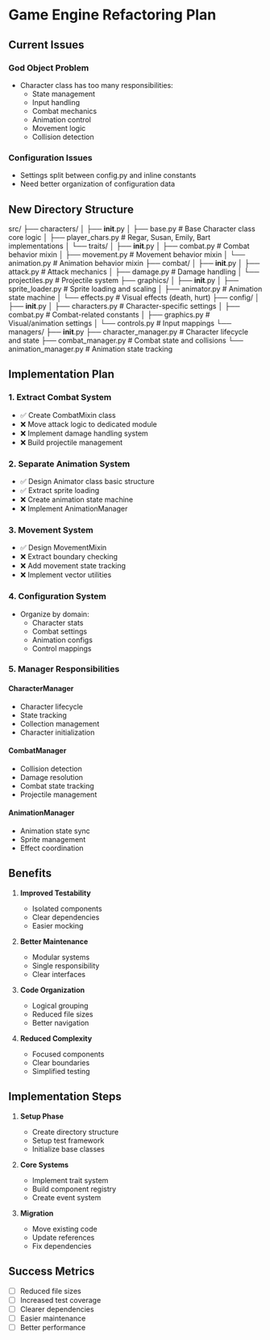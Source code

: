 # Game Engine Refactoring Plan

## Current Issues

### God Object Problem
- Character class has too many responsibilities:
  - State management
  - Input handling
  - Combat mechanics
  - Animation control
  - Movement logic
  - Collision detection

### Configuration Issues
- Settings split between config.py and inline constants
- Need better organization of configuration data

## New Directory Structure

src/
├── characters/
│   ├── __init__.py
│   ├── base.py                # Base Character class core logic
│   ├── player_chars.py        # Regar, Susan, Emily, Bart implementations
│   └── traits/
│       ├── __init__.py
│       ├── combat.py          # Combat behavior mixin
│       ├── movement.py        # Movement behavior mixin
│       └── animation.py       # Animation behavior mixin
├── combat/
│   ├── __init__.py
│   ├── attack.py             # Attack mechanics
│   ├── damage.py             # Damage handling
│   └── projectiles.py        # Projectile system
├── graphics/
│   ├── __init__.py
│   ├── sprite_loader.py      # Sprite loading and scaling
│   ├── animator.py           # Animation state machine
│   └── effects.py            # Visual effects (death, hurt)
├── config/
│   ├── __init__.py
│   ├── characters.py         # Character-specific settings
│   ├── combat.py             # Combat-related constants
│   ├── graphics.py           # Visual/animation settings
│   └── controls.py           # Input mappings
└── managers/
    ├── __init__.py
    ├── character_manager.py  # Character lifecycle and state
    ├── combat_manager.py     # Combat state and collisions
    └── animation_manager.py  # Animation state tracking


## Implementation Plan

### 1. Extract Combat System
- ✅ Create CombatMixin class
- ❌ Move attack logic to dedicated module
- ❌ Implement damage handling system
- ❌ Build projectile management

### 2. Separate Animation System
- ✅ Design Animator class basic structure
- ✅ Extract sprite loading
- ❌ Create animation state machine
- ❌ Implement AnimationManager

### 3. Movement System
- ✅ Design MovementMixin
- ❌ Extract boundary checking
- ❌ Add movement state tracking
- ❌ Implement vector utilities

### 4. Configuration System
- Organize by domain:
  - Character stats
  - Combat settings
  - Animation configs
  - Control mappings

### 5. Manager Responsibilities

#### CharacterManager
- Character lifecycle
- State tracking
- Collection management
- Character initialization

#### CombatManager
- Collision detection
- Damage resolution
- Combat state tracking
- Projectile management

#### AnimationManager
- Animation state sync
- Sprite management
- Effect coordination

## Benefits

1. **Improved Testability**
   - Isolated components
   - Clear dependencies
   - Easier mocking

2. **Better Maintenance**
   - Modular systems
   - Single responsibility
   - Clear interfaces

3. **Code Organization**
   - Logical grouping
   - Reduced file sizes
   - Better navigation

4. **Reduced Complexity**
   - Focused components
   - Clear boundaries
   - Simplified testing

## Implementation Steps

1. **Setup Phase**
   - Create directory structure
   - Setup test framework
   - Initialize base classes

2. **Core Systems**
   - Implement trait system
   - Build component registry
   - Create event system

3. **Migration**
   - Move existing code
   - Update references
   - Fix dependencies

## Success Metrics

- [ ] Reduced file sizes
- [ ] Increased test coverage
- [ ] Clearer dependencies
- [ ] Easier maintenance
- [ ] Better performance